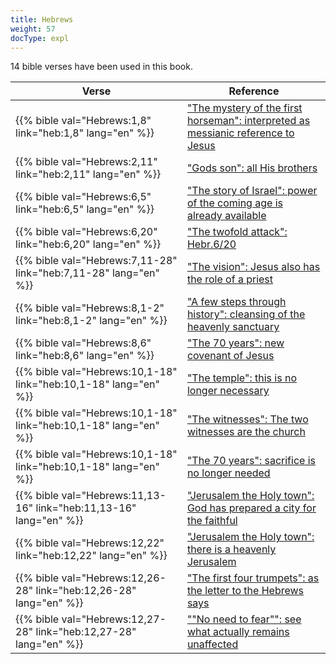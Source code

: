 ```yaml
---
title: Hebrews
weight: 57
docType: expl
---
```


14 bible verses have been used in this book.

| Verse | Reference |
|-------|-----------|
| {{% bible val="Hebrews:1,8" link="heb:1,8" lang="en" %}} | ["The mystery of the first horseman": interpreted as messianic reference to Jesus](/expl/content/seals/the-mystery-of-the-four-horse-men#bd9c) |
| {{% bible val="Hebrews:2,11" link="heb:2,11" lang="en" %}} | ["Gods son": all His brothers](/expl/background/israel/the-church-is-part-of-israel#639c) |
| {{% bible val="Hebrews:6,5" link="heb:6,5" lang="en" %}} | ["The story of Israel": power of the coming age is already available](/appl/topics/hero/who-rules-the-world#af6b) |
| {{% bible val="Hebrews:6,20" link="heb:6,20" lang="en" %}} | ["The twofold attack": Hebr.6/20](/expl/content/beasts/the-nature-of-the-beast-in-the-book-of-revelation#f4be) |
| {{% bible val="Hebrews:7,11-28" link="heb:7,11-28" lang="en" %}} | ["The vision": Jesus also has the role of a priest](/expl/content/vision/the-vision#7487) |
| {{% bible val="Hebrews:8,1-2" link="heb:8,1-2" lang="en" %}} | ["A few steps through history": cleansing of the heavenly sanctuary](/expl/topics/others/dispensionalism-a-little-history#f0fa) |
| {{% bible val="Hebrews:8,6" link="heb:8,6" lang="en" %}} | ["The 70 years": new covenant of Jesus](/expl/bible/daniel/the-70-year-weeks#6576) |
| {{% bible val="Hebrews:10,1-18" link="heb:10,1-18" lang="en" %}} | ["The temple": this is no longer necessary](/appl/content/witnesses/#5a8c) |
| {{% bible val="Hebrews:10,1-18" link="heb:10,1-18" lang="en" %}} | ["The witnesses": The two witnesses are the church](/appl/content/witnesses/#3221) |
| {{% bible val="Hebrews:10,1-18" link="heb:10,1-18" lang="en" %}} | ["The 70 years": sacrifice is no longer needed](/expl/bible/daniel/the-70-year-weeks#6576) |
| {{% bible val="Hebrews:11,13-16" link="heb:11,13-16" lang="en" %}} | ["Jerusalem the Holy town": God has prepared a city for the faithful](/expl/content/paradise/the-new-jerusalem#c358) |
| {{% bible val="Hebrews:12,22" link="heb:12,22" lang="en" %}} | ["Jerusalem the Holy town": there is a heavenly Jerusalem](/expl/content/paradise/the-new-jerusalem#c358) |
| {{% bible val="Hebrews:12,26-28" link="heb:12,26-28" lang="en" %}} | ["The first four trumpets": as the letter to the Hebrews says](/expl/content/trumpets/the-trumpets-in-revelation#8718) |
| {{% bible val="Hebrews:12,27-28" link="heb:12,27-28" lang="en" %}} | [""No need to fear"": see what actually remains unaffected](/appl/topics/today/fear#None) |
